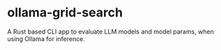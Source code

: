 # ollama-grid-search
A Rust based CLI app to evaluate LLM models and model params, when using Ollama for inference.

